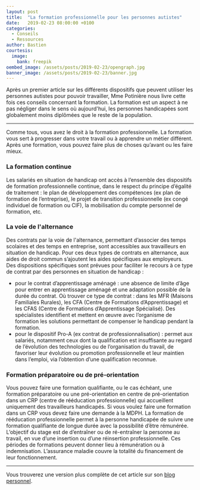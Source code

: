 ```yaml
---
layout: post
title:  "La formation professionnelle pour les personnes autistes"
date:   2019-02-23 08:00:00 +0100
categories:
  - Conseils
  - Ressources
author: Bastien
courtesis:
  image:
    bank: freepik
oembed_image: /assets/posts/2019-02-23/opengraph.jpg
banner_image: /assets/posts/2019-02-23/banner.jpg
---
```



Après un premier article sur les différents dispositifs que peuvent utiliser les personnes autistes pour pouvoir travailler,
Mme Potinière nous livre cette fois ces conseils concernant la formation.
La formation est un aspect à ne pas négliger dans le sens où aujourd'hui, les personnes handicapées sont globalement moins diplômées que le reste de la population.

---

Comme tous, vous avez le droit à la formation professionnelle. La formation vous sert à progresser dans votre travail ou à apprendre un métier différent. Après une formation, vous 
pouvez faire plus de choses qu’avant ou les faire mieux.

### La formation continue

Les salariés en situation de handicap ont accès à l’ensemble des dispositifs de formation professionnelle continue, dans le respect du principe d’égalité de traitement : le plan 
de développement des compétences
(ex plan de formation de l’entreprise), le projet de transition professionnelle (ex congé individuel de formation ou CIF), la mobilisation du compte personnel de formation, etc. 

### La voie de l'alternance

Des contrats par la voie de l'alternance, permettant d’associer des temps scolaires et des temps en entreprise, sont accessibles aux travailleurs en situation de handicap. Pour ces 
deux types de contrats en alternance, aux aides de droit commun s’ajoutent les aides spécifiques aux employeurs. Des dispositions spécifiques sont prévues pour faciliter le recours à ce 
type de contrat par des personnes en situation de handicap :

  - pour le contrat d’apprentissage aménagé : une absence de limite d’âge pour entrer en apprentissage aménagé et une adaptation possible de la durée du contrat. Où trouver ce type de 
contrat : dans les MFR (Maisons Familiales Rurales), les CFA (Centre de Formations d’Apprentissage) et les CFAS (Centre de Formations d’Apprentissage Spécialisé). Des spécialistes 
identifient et mettent en œuvre avec l’organisme de formation les solutions permettant de compenser le handicap pendant la formation.
  - pour le dispositif Pro-A (ex contrat de professionnalisation) : permet aux salariés, notamment ceux dont la qualification est insuffisante au regard de l’évolution des technologies 
ou de l’organisation du travail, de favoriser leur évolution ou promotion professionnelle et leur maintien dans l’emploi, via l’obtention d’une qualification reconnue. 

### Formation préparatoire ou de pré-orientation

Vous pouvez faire une formation qualifiante, ou le cas échéant, une formation préparatoire ou une pré-orientation en centre de pré-orientation dans un CRP (centre de rééducation 
professionnelle) qui accueillent uniquement des travailleurs handicapés. Si vous voulez faire une formation dans un CRP vous devez faire une demande à la MDPH. La formation de 
rééducation professionnelle permet à la personne handicapée de suivre une formation qualifiante de longue durée avec la possibilité d’être rémunérée. L’objectif du stage est de 
d’entraîner ou de ré-entraîner la personne au travail, en vue d’une insertion ou d’une réinsertion professionnelle. Ces périodes de formations peuvent donner lieu à rémunération ou à 
indemnisation. L’assurance maladie couvre la totalité du financement de leur fonctionnement.

---

Vous trouverez une version plus complète de cet article sur son <a href="http://chrystelepotiniere.wixsite.com/web-cv/single-post/2019/02/05/Formation-et-insertion-en-milieu-ordinaire-des-personnes-autistes">blog personnel</a>.

